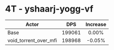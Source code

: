 # 4T - yshaarj-yogg-vf
| Actor | DPS | Increase |
|---|:---:|:---:|
|Base|199061|0.00%|
|void_torrent_over_mfi|198968|-0.05%|
